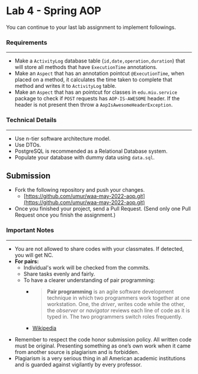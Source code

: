 # Lab 4 - Spring AOP

You can continue to your last lab assignment to implement followings.

### Requirements

---

- Make a `ActivityLog` database table (`id,date,operation,duration`) that will store all methods that have `ExecutionTime` annotations.
- Make an `Aspect` that has an annotation pointcut `@ExecutionTime`, when placed on a method, it calculates the time taken to complete that method and writes it to `ActivityLog` table.
- Make an `Aspect` that has an pointcut for classes in `edu.miu.service` package to check if `POST` requests has `AOP-IS-AWESOME` header. If the header is not present then throw a `AopIsAwesomeHeaderException`.

### Technical Details

---

- Use n-tier software architecture model.
- Use DTOs.
- PostgreSQL is recommended as a Relational Database system.
- Populate your database with dummy data using `data.sql`.

## Submission

- Fork the following repository and push your changes.
  - [https://github.com/umur/waa-may-2022-aop.git](https://github.com/umur/waa-may-2022-aop.git)
- Once you finished your project, send a Pull Request. (Send only one Pull Request once you finish the assignment.)

### Important Notes

---

- You are not allowed to share codes with your classmates. If detected, you will get NC.
- **For pairs:**
  - Individual's work will be checked from the commits.
  - Share tasks evenly and fairly.
  - To have a clearer understanding of pair programming:
    - > **Pair programming** is an agile software development technique in which two programmers work together at one workstation. One, the _driver_, writes code while the other, the _observer_ or _navigator_ reviews each line of code as it is typed in. The two programmers switch roles frequently.
    - [Wikipedia](https://en.wikipedia.org/wiki/Pair_programming#:~:text=Pair%20programming%20is%20an%20agile,two%20programmers%20switch%20roles%20frequently.)

* Remember to respect the code honor submission policy. All written code must be original. Presenting something as one’s own work when it came from another source is plagiarism and is forbidden.
* Plagiarism is a very serious thing in all American academic institutions and is guarded against vigilantly by every professor.
